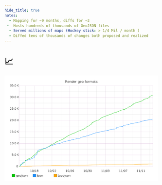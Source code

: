 ```yaml
---
hide_title: true
notes:
  - Mapping for ~9 months, diffs for ~3
 -  Hosts hundreds of thousands of GeoJSON files
  - Served millions of maps (Hockey stick: > 1/4 Mil / month )
  - Diffed tens of thousands of changes both proposed and realized
---
```


# :chart_with_upwards_trend:

![graph](images/graph.png)
